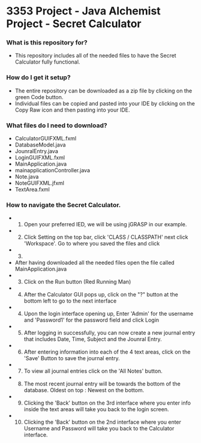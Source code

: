 # 3353 Project - Java Alchemist Project - Secret Calculator

### What is this repository for? ###
 * This repository includes all of the needed files to have the Secret Calculator fully functional. 
 
### How do I get it setup? ###
 * The entire repository can be downloaded as a zip file by clicking on the green Code button.
 * Individual files can be copied and pasted into your IDE by clicking on the Copy Raw icon and then pasting into your IDE.
 
### What files do I need to download? ###
 * CalculatorGUIFXML.fxml
 * DatabaseModel.java
 * JounralEntry.java
 * LoginGUIFXML.fxml
 * MainApplication.java
 * mainapplicationController.java
 * Note.java
 * NoteGUIFXML.jfxml
 * TextArea.fxml
 
 ### How to navigate the Secret Calculator. ###
 * 1. Open your preferred IED, we will be using jGRASP in our example. 
 * 2. Click Setting on the top bar, click 'CLASS / CLASSPATH' next click 'Workspace'. Go to where you saved the files and click 
 * 3. 
 * After having downloaded all the needed files open the file called MainApplication.java
 * 3. Click on the Run button (Red Running Man)
 * 4. After the Calculator GUI pops up, click on the "?" button at the bottom left to go to the next interface
 * 4. Upon the login interface opening up, Enter 'Admin' for the username and 'Password1' for the password field and click Login
 * 5. After logging in successfully, you can now create a new journal entry that includes Date, Time, Subject and the Jounral Entry.
 * 6. After entering information into each of the 4 text areas, click on the 'Save' Button to save the journal entry.
 * 7. To view all journal entries click on the 'All Notes' button.
 * 8. The most recent journal entry will be towards the bottom of the database. Oldest on top : Newest on the bottom.
 * 9. Clicking the 'Back' button on the 3rd interface where you enter info inside the text areas will take you back to the login screen.
 * 10. Clicking the 'Back' button on the 2nd interface where you enter Username and Password will take you back to the Calculator interface. 

